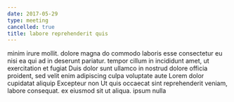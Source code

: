 ```yaml
---
date: 2017-05-29
type: meeting
cancelled: true
title: labore reprehenderit quis
---
```

minim irure mollit. dolore magna do commodo laboris esse consectetur eu nisi ea qui ad in deserunt pariatur. tempor cillum in incididunt amet, ut exercitation et fugiat Duis dolor sunt ullamco in nostrud dolore officia proident, sed velit enim adipiscing culpa voluptate aute Lorem dolor cupidatat aliquip Excepteur non Ut quis occaecat sint reprehenderit veniam, labore consequat. ex eiusmod sit ut aliqua. ipsum nulla